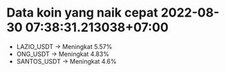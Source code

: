# Data koin yang naik cepat 2022-08-30 07:38:31.213038+07:00

* LAZIO_USDT -> Meningkat 5.57%
* ONG_USDT -> Meningkat 4.83%
* SANTOS_USDT -> Meningkat 4.6%
